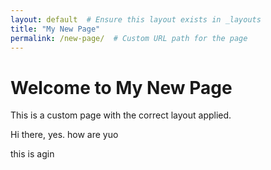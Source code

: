 ```yaml
---
layout: default  # Ensure this layout exists in _layouts
title: "My New Page"
permalink: /new-page/  # Custom URL path for the page
---
```

# Welcome to My New Page

This is a custom page with the correct layout applied.

Hi there, yes. how are yuo


this is agin
